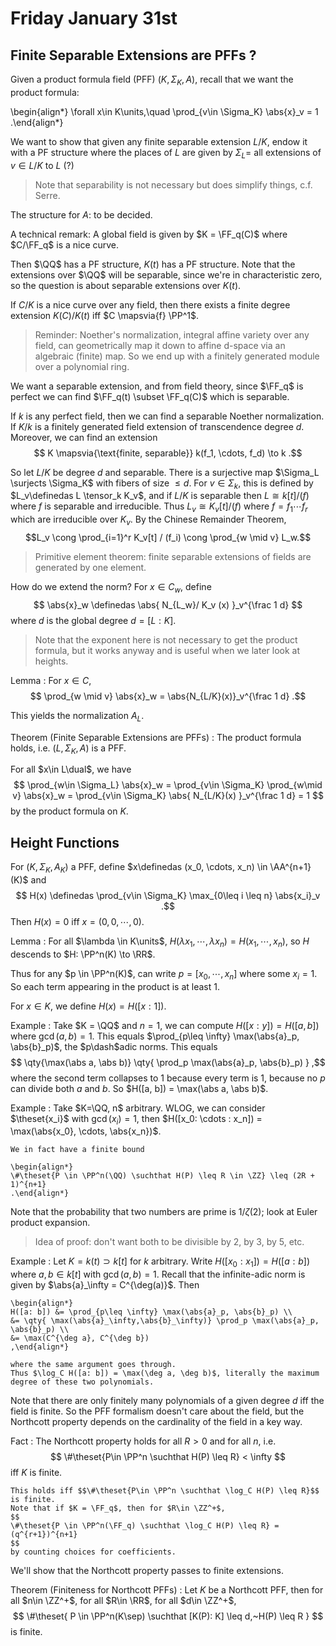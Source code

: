 # Friday January 31st

## Finite Separable Extensions are PFFs ?

Given a product formula field (PFF) $(K, \Sigma_K, A)$, recall that we want the product formula:

\begin{align*}
\forall x\in K\units,\quad \prod_{v\in \Sigma_K} \abs{x}_v = 1
.\end{align*}

We want to show that given any finite separable extension $L/K$, endow it with a PF structure where the places of $L$ are given by $\Sigma_L =$ all extensions of $v\in L/K$ to $L$ (?)

> Note that separability is not necessary but does simplify things, c.f. Serre.

The structure for $A$: to be decided.

A technical remark: 
A global field is given by $K = \FF_q(C)$ where $C/\FF_q$ is a nice curve.

Then $\QQ$ has a PF structure, $K(t)$ has a PF structure.
Note that the extensions over $\QQ$ will be separable, since we're in characteristic zero, so the question is about separable extensions over $K(t)$.

If $C/K$ is a nice curve over any field, then there exists a finite degree extension $K(C) / K(t)$ iff $C \mapsvia{f} \PP^1$.

> Reminder: Noether's normalization, integral affine variety over any field, can geometrically map it down to affine d-space via an algebraic (finite) map.
> So we end up with a finitely generated module over a polynomial ring.

We want a separable extension, and from field theory, since $\FF_q$ is perfect we can find $\FF_q(t) \subset \FF_q(C)$ which is separable.

If $k$ is any perfect field, then we can find a separable Noether normalization.
If $K/k$ is a finitely generated field extension of transcendence degree $d$.
Moreover, we can find an extension 
$$
K \mapsvia{\text{finite, separable}} k(f_1, \cdots, f_d) \to k
.$$

So let $L/K$ be degree $d$ and separable.
There is a surjective map $\Sigma_L \surjects \Sigma_K$ with fibers of size $\leq d$.
For $v\in \Sigma_k$, this is defined by $L_v\definedas L \tensor_k K_v$, and if $L/K$ is separable then $L \cong k[t]/(f)$ where $f$ is separable and irreducible.
Thus $L_v \cong K_v[t] / (f)$ where $f = f_1 \cdots f_r$ which are irreducible over $K_v$.
By the Chinese Remainder Theorem, $$L_v \cong \prod_{i=1}^r K_v[t] / (f_i) \cong \prod_{w \mid v} L_w.$$

> Primitive element theorem: finite separable extensions of fields are generated by one element.

How do we extend the norm?
For $x\in C_w$, define 
$$
\abs{x}_w \definedas \abs{ N_{L_w}/ K_v (x) }_v^{\frac 1 d}
$$ 
where $d$ is the global degree $d = [L : K]$.

> Note that the exponent here is not necessary to get the product formula, but it works anyway and is useful when we later look at heights.

Lemma
: For $x\in C$, 
$$
\prod_{w \mid v} \abs{x}_w = \abs{N_{L/K}(x)}_v^{\frac 1 d}
.$$

This yields the normalization $A_L$.

Theorem (Finite Separable Extensions are PFFs)
: The product formula holds, i.e. $(L, \Sigma_K, A)$ is a PFF.

For all $x\in L\dual$, we have 
$$
\prod_{w\in \Sigma_L} \abs{x}_w = \prod_{v\in \Sigma_K} \prod_{w\mid v} \abs{x}_w = \prod_{v\in \Sigma_K} \abs{ N_{L/K}(x)  }_v^{\frac 1 d} = 1
$$ 
by the product formula on $K$.


## Height Functions

For $(K, \Sigma_K, A_K)$ a PFF, define $x\definedas (x_0, \cdots, x_n) \in \AA^{n+1}(K)$ and 
$$
H(x) \definedas \prod_{v\in \Sigma_K} \max_{0\leq i \leq n} \abs{x_i}_v
.$$
Then $H(x) = 0$ iff $x = (0, 0, \cdots, 0)$.

Lemma
: For all $\lambda \in K\units$, $H(\lambda x_1, \cdots, \lambda x_n) = H(x_1, \cdots, x_n)$, so $H$ descends to $H: \PP^n(K) \to \RR$.

Thus for any $p \in \PP^n(K)$, can write $p = [x_0, \cdots, x_n]$ where some $x_i = 1$.
So each term appearing in the product is at least 1.

For $x\in K$, we define $H(x) = H([x: 1])$.

Example
: Take $K = \QQ$ and $n=1$, we can compute $H([x: y]) = H([a, b])$ where $\gcd(a, b) = 1$. 
	This equals $\prod_{p\leq \infty} \max(\abs{a}_p, \abs{b}_p)$, the $p\dash$adic norms.
	This equals 
	$$
	\qty{\max(\abs a, \abs b)} \qty{ \prod_p \max(\abs{a}_p, \abs{b}_p)  }
	,$$ 
	where the second term collapses to 1 because every term is 1, because no $p$ can divide both $a$ and $b$.
	So $H([a, b]) = \max(\abs a, \abs b)$.

Example
: Take $K=\QQ, n$ arbitrary.
	WLOG, we can consider $\theset{x_i}$ with $\gcd(x_i) = 1$, then $H([x_0: \cdots : x_n]) = \max(\abs{x_0}, \cdots, \abs{x_n})$.

	We in fact have a finite bound

	\begin{align*}
	\#\theset{P \in \PP^n(\QQ) \suchthat H(P) \leq R \in \ZZ} \leq (2R + 1)^{n+1} 
	.\end{align*}

Note that the probability that two numbers are prime is $1/\zeta(2)$; look at Euler product expansion.

> Idea of proof: don't want both to be divisible by 2, by 3, by 5, etc.

Example
: Let $K = k(t) \supset k[t]$ for $k$ arbitrary.
	Write $H([x_0: x_1]) = H([a:b])$ where $a, b\in k[t]$ with $\gcd(a, b) = 1$.
	Recall that the infinite-adic norm is given by $\abs{a}_\infty = C^{\deg(a)}$.
	Then 

	\begin{align*}
	H([a: b]) &= \prod_{p\leq \infty} \max(\abs{a}_p, \abs{b}_p) \\
	&= \qty{ \max(\abs{a}_\infty,\abs{b}_\infty)} \prod_p \max(\abs{a}_p, \abs{b}_p) \\
	&= \max(C^{\deg a}, C^{\deg b})
	,\end{align*}

	where the same argument goes through.
	Thus $\log_C H([a: b]) = \max(\deg a, \deg b)$, literally the maximum degree of these two polynomials.

Note that there are only finitely many polynomials of a given degree $d$ iff the field is finite.
So the PFF formalism doesn't care about the field, but the Northcott property depends on the cardinality of the field in a key way.

Fact
: The Northcott property holds for all $R> 0$ and for all $n$, i.e. 
	$$
	\#\theset{P\in \PP^n \suchthat H(P) \leq R} < \infty
	$$ 
	iff $K$ is finite.
	
	This holds iff $$\#\theset{P\in \PP^n \suchthat \log_C H(P) \leq R}$$ is finite.
	Note that if $K = \FF_q$, then for $R\in \ZZ^+$, 
	$$
	\#\theset{P \in \PP^n(\FF_q) \suchthat \log_C H(P) \leq R} = (q^{r+1})^{n+1}
	$$ 
	by counting choices for coefficients.

We'll show that the Northcott property passes to finite extensions.

Theorem (Finiteness for Northcott PFFs)
: Let $K$ be a Northcott PFF, then for all $n\in \ZZ^+$, for all $R\in \RR$, for all $d\in \ZZ^+$, 
$$
\#\theset{ P \in \PP^n(K\sep) \suchthat [K(P): K] \leq d,~H(P) \leq R  }
$$ 
is finite.
